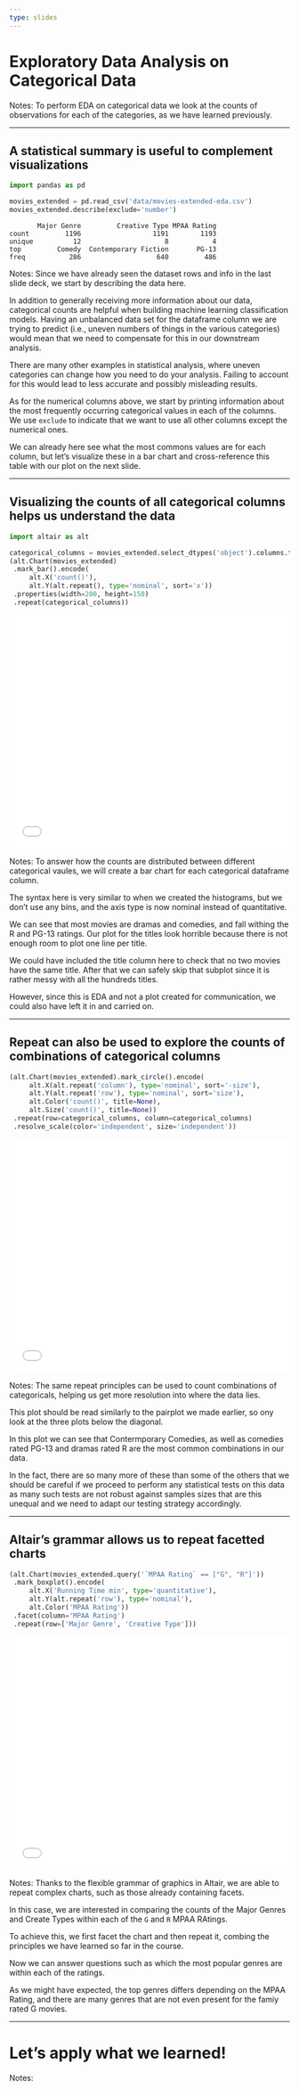 ```yaml
---
type: slides
---
```


# Exploratory Data Analysis on Categorical Data

Notes: To perform EDA on categorical data we look at the counts of
observations for each of the categories, as we have learned previously.

---

## A statistical summary is useful to complement visualizations

``` python
import pandas as pd

movies_extended = pd.read_csv('data/movies-extended-eda.csv')
movies_extended.describe(exclude='number')
```

```out
       Major Genre         Creative Type MPAA Rating
count         1196                  1191        1193
unique          12                     8           4
top         Comedy  Contemporary Fiction       PG-13
freq           286                   640         486
```

Notes: Since we have already seen the dataset rows and info in the last
slide deck, we start by describing the data here.

In addition to generally receiving more information about our data,
categorical counts are helpful when building machine learning
classification models. Having an unbalanced data set for the dataframe
column we are trying to predict (i.e., uneven numbers of things in the
various categories) would mean that we need to compensate for this in
our downstream analysis.

There are many other examples in statistical analysis, where uneven
categories can change how you need to do your analysis. Failing to
account for this would lead to less accurate and possibly misleading
results.

As for the numerical columns above, we start by printing information
about the most frequently occurring categorical values in each of the
columns. We use `exclude` to indicate that we want to use all other
columns except the numerical ones.

We can already here see what the most commons values are for each
column, but let’s visualize these in a bar chart and cross-reference
this table with our plot on the next slide.

---

## Visualizing the counts of all categorical columns helps us understand the data

``` python
import altair as alt

categorical_columns = movies_extended.select_dtypes('object').columns.tolist()
(alt.Chart(movies_extended)
 .mark_bar().encode(
     alt.X('count()'),
     alt.Y(alt.repeat(), type='nominal', sort='x'))
 .properties(width=200, height=150)
 .repeat(categorical_columns))
```

<iframe src="/module4/charts/12/unnamed-chunk-2.html" width="100%" height="420px" style="border:none;">
</iframe>

Notes: To answer how the counts are distributed between different
categorical vaules, we will create a bar chart for each categorical
dataframe column.

The syntax here is very similar to when we created the histograms, but
we don’t use any bins, and the axis type is now nominal instead of
quantitative.

We can see that most movies are dramas and comedies, and fall withing
the R and PG-13 ratings. Our plot for the titles look horrible because
there is not enough room to plot one line per title.

We could have included the title column here to check that no two movies
have the same title. After that we can safely skip that subplot since it
is rather messy with all the hundreds titles.

However, since this is EDA and not a plot created for communication, we
could also have left it in and carried on.

---

## Repeat can also be used to explore the counts of combinations of categorical columns

``` python
(alt.Chart(movies_extended).mark_circle().encode(
     alt.X(alt.repeat('column'), type='nominal', sort='-size'),
     alt.Y(alt.repeat('row'), type='nominal', sort='size'),
     alt.Color('count()', title=None),
     alt.Size('count()', title=None))
 .repeat(row=categorical_columns, column=categorical_columns)
 .resolve_scale(color='independent', size='independent'))
```

<iframe src="/module4/charts/12/unnamed-chunk-3.html" width="100%" height="420px" style="border:none;">
</iframe>

Notes: The same repeat principles can be used to count combinations of
categoricals, helping us get more resolution into where the data lies.

This plot should be read similarly to the pairplot we made earlier, so
ony look at the three plots below the diagonal.

In this plot we can see that Contermporary Comedies, as well as comedies
rated PG-13 and dramas rated R are the most common combinations in our
data.

In the fact, there are so many more of these than some of the others
that we should be careful if we proceed to perform any statistical tests
on this data as many such tests are not robust against samples sizes
that are this unequal and we need to adapt our testing strategy
accordingly.

---

## Altair’s grammar allows us to repeat facetted charts

``` python
(alt.Chart(movies_extended.query('`MPAA Rating` == ["G", "R"]'))
 .mark_boxplot().encode(
     alt.X('Running Time min', type='quantitative'),
     alt.Y(alt.repeat('row'), type='nominal'),
     alt.Color('MPAA Rating'))
 .facet(column='MPAA Rating')
 .repeat(row=['Major Genre', 'Creative Type']))
```

<iframe src="/module4/charts/12/unnamed-chunk-4.html" width="100%" height="420px" style="border:none;">
</iframe>

Notes: Thanks to the flexible grammar of graphics in Altair, we are able
to repeat complex charts, such as those already containing facets.

In this case, we are interested in comparing the counts of the Major
Genres and Create Types within each of the `G` and `R` MPAA RAtings.

To achieve this, we first facet the chart and then repeat it, combing
the principles we have learned so far in the course.

Now we can answer questions such as which the most popular genres are
within each of the ratings.

As we might have expected, the top genres differs depending on the MPAA
Rating, and there are many genres that are not even present for the
famiy rated G movies.

---

# Let’s apply what we learned!

Notes: <br>
